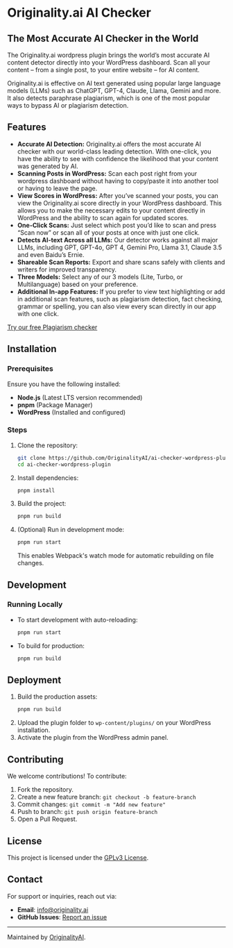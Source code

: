 # Originality.ai AI Checker

## The Most Accurate AI Checker in the World
The Originality.ai wordpress plugin brings the world’s most accurate AI content detector directly into your WordPress dashboard. Scan all your content – from a single post, to your entire website – for AI content.

Originality.ai is effective on AI text generated using popular large language models (LLMs) such as ChatGPT, GPT-4, Claude, Llama, Gemini and more. It also detects paraphrase plagiarism, which is one of the most popular ways to bypass AI or plagiarism detection.

## Features

- **Accurate AI Detection:** Originality.ai offers the most accurate AI checker with our world-class leading detection. With one-click, you have the ability to see with confidence the likelihood that your content was generated by AI.
- **Scanning Posts in WordPress:** Scan each post right from your wordpress dashboard without having to copy/paste it into another tool or having to leave the page.
- **View Scores in WordPress:** After you’ve scanned your posts, you can view the Originality.ai score directly in your WordPress dashboard. This allows you to make the necessary edits to your content directly in WordPress and the ability to scan again for updated scores.
- **One-Click Scans:** Just select which post you’d like to scan and press “Scan now” or scan all of your posts at once with just one click.
- **Detects AI-text Across all LLMs:** Our detector works against all major LLMs, including GPT, GPT-4o, GPT 4, Gemini Pro, Llama 3.1, Claude 3.5 and even Baidu’s Ernie.
- **Shareable Scan Reports:** Export and share scans safely with clients and writers for improved transparency.
- **Three Models:** Select any of our 3 models (Lite, Turbo, or Multilanguage) based on your preference.
- **Additional In-app Features:** If you prefer to view text highlighting or add in additional scan features, such as plagiarism detection, fact checking, grammar or spelling, you can also view every scan directly in our app with one click.

[Try our free Plagiarism checker](https://originality.ai/plagiarism-checker)

## Installation
### Prerequisites
Ensure you have the following installed:
- **Node.js** (Latest LTS version recommended)
- **pnpm** (Package Manager)
- **WordPress** (Installed and configured)

### Steps
1. Clone the repository:
   ```sh
   git clone https://github.com/OriginalityAI/ai-checker-wordpress-plugin.git
   cd ai-checker-wordpress-plugin
   ```

2. Install dependencies:
   ```sh
   pnpm install
   ```

3. Build the project:
   ```sh
   pnpm run build
   ```

4. (Optional) Run in development mode:
   ```sh
   pnpm run start
   ```
   This enables Webpack's watch mode for automatic rebuilding on file changes.

## Development
### Running Locally
- To start development with auto-reloading:
  ```sh
  pnpm run start
  ```
- To build for production:
  ```sh
  pnpm run build
  ```

## Deployment
1. Build the production assets:
   ```sh
   pnpm run build
   ```
2. Upload the plugin folder to `wp-content/plugins/` on your WordPress installation.
3. Activate the plugin from the WordPress admin panel.

## Contributing
We welcome contributions! To contribute:
1. Fork the repository.
2. Create a new feature branch: `git checkout -b feature-branch`
3. Commit changes: `git commit -m "Add new feature"`
4. Push to branch: `git push origin feature-branch`
5. Open a Pull Request.

## License
This project is licensed under the [GPLv3 License](LICENSE).

## Contact
For support or inquiries, reach out via:
- **Email**: info@originality.ai
- **GitHub Issues**: [Report an issue](https://github.com/OriginalityAI/ai-checker-wordpress-plugin/issues)

---
Maintained by [OriginalityAI](https://github.com/OriginalityAI).